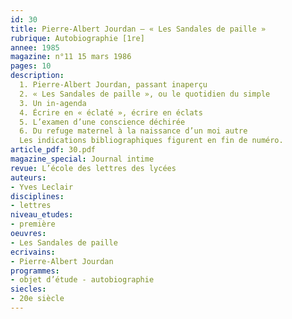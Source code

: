 ```yaml
---
id: 30
title: Pierre-Albert Jourdan – « Les Sandales de paille »
rubrique: Autobiographie [1re]
annee: 1985
magazine: n°11 15 mars 1986
pages: 10
description: 
  1. Pierre-Albert Jourdan, passant inaperçu
  2. « Les Sandales de paille », ou le quotidien du simple
  3. Un in-agenda
  4. Écrire en « éclaté », écrire en éclats
  5. L’examen d’une conscience déchirée
  6. Du refuge maternel à la naissance d’un moi autre
  Les indications bibliographiques figurent en fin de numéro.
article_pdf: 30.pdf
magazine_special: Journal intime
revue: L’école des lettres des lycées
auteurs:
- Yves Leclair
disciplines:
- lettres
niveau_etudes:
- première
oeuvres:
- Les Sandales de paille
ecrivains:
- Pierre-Albert Jourdan
programmes:
- objet d’étude - autobiographie
siecles:
- 20e siècle
---
```

